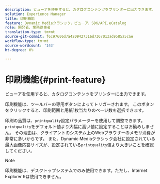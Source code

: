 ```yaml
---
description: ビューアを使用すると、カタログコンテンツをプリンターに出力できます。
solution: Experience Manager
title: 印刷機能
feature: Dynamic Mediaクラシック，ビューア，SDK/API,eCatalog
role: 開発者、業務従事者
translation-type: tm+mt
source-git-commit: f6c97606d7a4209427316d7367013ad9585a5cae
workflow-type: tm+mt
source-wordcount: '143'
ht-degree: 0%

---
```



# 印刷機能{#print-feature}

ビューアを使用すると、カタログコンテンツをプリンターに出力できます。

印刷機能は、ツールバーの専用ボタンによってトリガーされます。 このボタンをクリックすると、印刷範囲と用紙1枚当たりのページ数を選択できます。

印刷の品質は、`printquality`設定パラメーターを使用して調整できます。 `printquality`をデフォルト値より大幅に高い値に設定することはお勧めしません。 その理由は、クライアントのシステム上のWebブラウザーのメモリ消費が非常に多いからです。 また、Dynamic Mediaクラシック会社に設定されている最大画像応答サイズが、設定されている`printquality`値より大きいことを確認してください。

>[!NOTE]
>
>印刷機能は、デスクトップシステムでのみ使用できます。ただし、Internet Explorer 9は使用できません。

